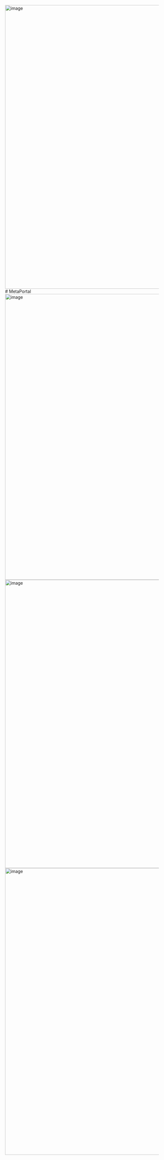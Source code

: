 <img width="927" alt="image" src="https://github.com/Happyrawat15/MetaPortal/assets/153271273/44361af2-0716-4de9-9c0b-9aef51e7fde3">
# MetaPortal<img width="934" alt="image" src="https://github.com/Happyrawat15/MetaPortal/assets/153271273/3d3229d8-6a2f-4623-9352-81d4c2935b5e">
<img width="942" alt="image" src="https://github.com/Happyrawat15/MetaPortal/assets/153271273/3194f220-66f7-4d8d-8888-a97753c0bf7a">
<img width="937" alt="image" src="https://github.com/Happyrawat15/MetaPortal/assets/153271273/51adef06-f0cc-49d5-a3fe-1ce4eb97632b">

